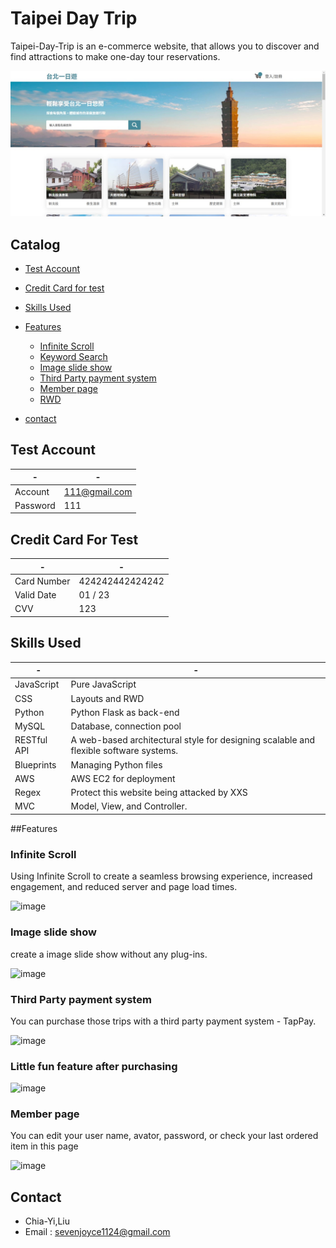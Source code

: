 # Taipei Day Trip
Taipei-Day-Trip is an e-commerce website, that allows you to discover and find attractions to make one-day tour reservations.

![image](https://github.com/joyceseven1124/taipei-day-trip/blob/main/taipei-day-trip/taipei%20gif/rwd-3.jpg)

## Catalog
  * [Test Account](README.md#test-account)
  * [Credit Card for test](README.md#credit-card-for-test)
  * [Skills Used](README.md#skills-used)
  * [Features](README.md#features) 
      - [Infinite Scroll](#infinite-scroll)
      - [Keyword Search](#keyword_search)
      - [Image slide show](#image-slide-show)
      - [Third Party payment system](#third-party-payment-system)
      - [Member page](#member-page)
      - [RWD](#rwd)

  * [contact](README.md#contact)
  
  


## Test Account

|- |-|
|-----|--------|
|Account|111@gmail.com|
|Password  |111      |

## Credit Card For Test

|- |-|
|-----|--------|
|Card Number|424242442424242|
|Valid Date|01 / 23|
|CVV | 123|

## Skills Used

| - | - |
| ------- | ------- |
| JavaScript | Pure JavaScript |
| CSS | Layouts and RWD |
| Python | Python Flask as back-end |
| MySQL | Database, connection pool |
| RESTful API | A web-based architectural style for designing scalable and flexible software systems.|
| Blueprints | Managing Python files |
| AWS | AWS EC2 for deployment |
| Regex | Protect this website being attacked by XXS|
| MVC | Model, View, and Controller.|

##Features

### Infinite Scroll

Using Infinite Scroll to create a seamless browsing experience, increased engagement, and reduced server and page load times.

![image]()

### Image slide show

create a image slide show without any plug-ins.

![image]()

### Third Party payment system

You can purchase those trips with a third party payment system - TapPay.

![image]()

### Little fun feature after purchasing

![image]()

### Member page

You can edit your user name, avator, password, or check your last ordered item in this page

![image]()


## Contact
 * Chia-Yi,Liu
 * Email : sevenjoyce1124@gmail.com
